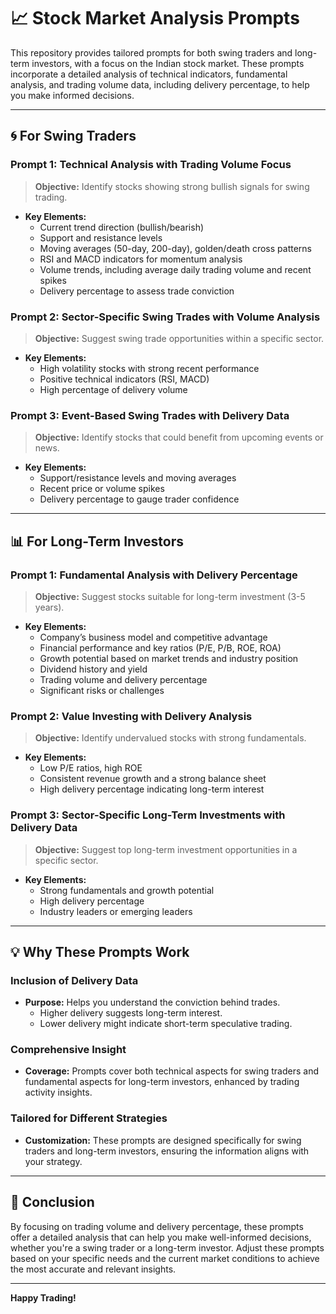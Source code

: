 # 📈 Stock Market Analysis Prompts

This repository provides tailored prompts for both swing traders and long-term investors, with a focus on the Indian stock market. These prompts incorporate a detailed analysis of technical indicators, fundamental analysis, and trading volume data, including delivery percentage, to help you make informed decisions.

---

## 🌀 For Swing Traders

### **Prompt 1: Technical Analysis with Trading Volume Focus**
> **Objective:** Identify stocks showing strong bullish signals for swing trading.
- **Key Elements:**
  - Current trend direction (bullish/bearish)
  - Support and resistance levels
  - Moving averages (50-day, 200-day), golden/death cross patterns
  - RSI and MACD indicators for momentum analysis
  - Volume trends, including average daily trading volume and recent spikes
  - Delivery percentage to assess trade conviction

### **Prompt 2: Sector-Specific Swing Trades with Volume Analysis**
> **Objective:** Suggest swing trade opportunities within a specific sector.
- **Key Elements:**
  - High volatility stocks with strong recent performance
  - Positive technical indicators (RSI, MACD)
  - High percentage of delivery volume

### **Prompt 3: Event-Based Swing Trades with Delivery Data**
> **Objective:** Identify stocks that could benefit from upcoming events or news.
- **Key Elements:**
  - Support/resistance levels and moving averages
  - Recent price or volume spikes
  - Delivery percentage to gauge trader confidence

---

## 📊 For Long-Term Investors

### **Prompt 1: Fundamental Analysis with Delivery Percentage**
> **Objective:** Suggest stocks suitable for long-term investment (3-5 years).
- **Key Elements:**
  - Company’s business model and competitive advantage
  - Financial performance and key ratios (P/E, P/B, ROE, ROA)
  - Growth potential based on market trends and industry position
  - Dividend history and yield
  - Trading volume and delivery percentage
  - Significant risks or challenges

### **Prompt 2: Value Investing with Delivery Analysis**
> **Objective:** Identify undervalued stocks with strong fundamentals.
- **Key Elements:**
  - Low P/E ratios, high ROE
  - Consistent revenue growth and a strong balance sheet
  - High delivery percentage indicating long-term interest

### **Prompt 3: Sector-Specific Long-Term Investments with Delivery Data**
> **Objective:** Suggest top long-term investment opportunities in a specific sector.
- **Key Elements:**
  - Strong fundamentals and growth potential
  - High delivery percentage
  - Industry leaders or emerging leaders

---

## 💡 Why These Prompts Work

### **Inclusion of Delivery Data**
- **Purpose:** Helps you understand the conviction behind trades. 
  - Higher delivery suggests long-term interest.
  - Lower delivery might indicate short-term speculative trading.

### **Comprehensive Insight**
- **Coverage:** Prompts cover both technical aspects for swing traders and fundamental aspects for long-term investors, enhanced by trading activity insights.

### **Tailored for Different Strategies**
- **Customization:** These prompts are designed specifically for swing traders and long-term investors, ensuring the information aligns with your strategy.

---

## 📝 Conclusion
By focusing on trading volume and delivery percentage, these prompts offer a detailed analysis that can help you make well-informed decisions, whether you're a swing trader or a long-term investor. Adjust these prompts based on your specific needs and the current market conditions to achieve the most accurate and relevant insights.

---

**Happy Trading!**
